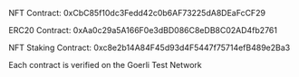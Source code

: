 NFT Contract: 0xCbC85f10dc3Fedd42c0b6AF73225dA8DEaFcCF29

ERC20 Contract: 0xAa0c29a5A166F0e3dBD086C8eDB8C02AD4fb2761

NFT Staking Contract: 0xc8e2b14A84F45d93d4F5447f75714efB489e2Ba3


Each contract is verified on the Goerli Test Network
